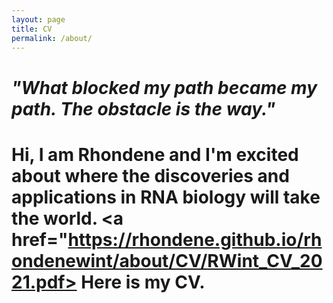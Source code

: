 ```yaml
---
layout: page
title: CV
permalink: /about/
---
```


# <i>"What blocked my path became my path. The obstacle is the way."</i>

# Hi, I am Rhondene and I'm excited about where the discoveries and applications in RNA biology will take the world. <a href="https://rhondene.github.io/rhondenewint/about/CV/RWint_CV_2021.pdf> Here is my CV.</a> 
